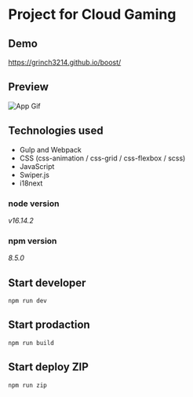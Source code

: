 
# Project for Cloud Gaming

## Demo

https://grinch3214.github.io/boost/


## Preview

![App Gif](https://github.com/Grinch3214/boost/blob/master/demo/demo.gif)


## Technologies used

- Gulp and Webpack
- CSS (css-animation / css-grid / css-flexbox / scss)
- JavaScript
- Swiper.js
- i18next

### node version 
*v16.14.2*

### npm version
*8.5.0*

## Start developer

```npm run dev```

## Start prodaction

```npm run build```

## Start deploy ZIP

```npm run zip```
